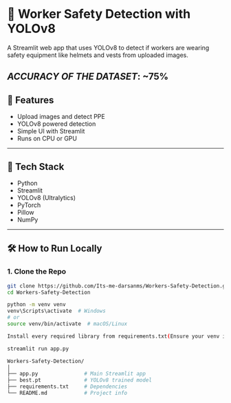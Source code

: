 # 🦺 Worker Safety Detection with YOLOv8

A Streamlit web app that uses YOLOv8 to detect if workers are wearing safety equipment like helmets and vests from uploaded images.

*ACCURACY OF THE DATASET*: ~75%
---

## 🚀 Features

- Upload images and detect PPE
- YOLOv8 powered detection
- Simple UI with Streamlit
- Runs on CPU or GPU

---

## 🧠 Tech Stack

- Python
- Streamlit
- YOLOv8 (Ultralytics)
- PyTorch
- Pillow
- NumPy

---

## 🛠️ How to Run Locally

### 1. Clone the Repo
```bash
git clone https://github.com/Its-me-darsanms/Workers-Safety-Detection.git
cd Workers-Safety-Detection

python -m venv venv
venv\Scripts\activate  # Windows
# or
source venv/bin/activate  # macOS/Linux

Install every required library from requirements.txt(Ensure your venv is active).

streamlit run app.py

Workers-Safety-Detection/
│
├── app.py               # Main Streamlit app
├── best.pt              # YOLOv8 trained model
├── requirements.txt     # Dependencies
└── README.md            # Project info


